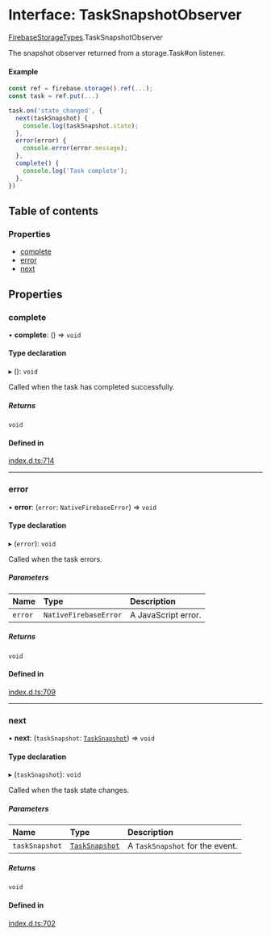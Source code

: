 # Interface: TaskSnapshotObserver

[FirebaseStorageTypes](/reference/storage/modules/FirebaseStorageTypes.md).TaskSnapshotObserver

The snapshot observer returned from a storage.Task#on listener.

#### Example

```js
const ref = firebase.storage().ref(...);
const task = ref.put(...)

task.on('state_changed', {
  next(taskSnapshot) {
    console.log(taskSnapshot.state);
  },
  error(error) {
    console.error(error.message);
  },
  complete() {
    console.log('Task complete');
  },
})
```

## Table of contents

### Properties

- [complete](/reference/storage/interfaces/FirebaseStorageTypes.TaskSnapshotObserver.md#complete)
- [error](/reference/storage/interfaces/FirebaseStorageTypes.TaskSnapshotObserver.md#error)
- [next](/reference/storage/interfaces/FirebaseStorageTypes.TaskSnapshotObserver.md#next)

## Properties

### complete

• **complete**: () => `void`

#### Type declaration

▸ (): `void`

Called when the task has completed successfully.

##### Returns

`void`

#### Defined in

[index.d.ts:714](https://github.com/invertase/react-native-firebase/blob/c9b695aa8/packages/storage/lib/index.d.ts#L714)

___

### error

• **error**: (`error`: `NativeFirebaseError`) => `void`

#### Type declaration

▸ (`error`): `void`

Called when the task errors.

##### Parameters

| Name | Type | Description |
| :------ | :------ | :------ |
| `error` | `NativeFirebaseError` | A JavaScript error. |

##### Returns

`void`

#### Defined in

[index.d.ts:709](https://github.com/invertase/react-native-firebase/blob/c9b695aa8/packages/storage/lib/index.d.ts#L709)

___

### next

• **next**: (`taskSnapshot`: [`TaskSnapshot`](/reference/storage/interfaces/FirebaseStorageTypes.TaskSnapshot.md)) => `void`

#### Type declaration

▸ (`taskSnapshot`): `void`

Called when the task state changes.

##### Parameters

| Name | Type | Description |
| :------ | :------ | :------ |
| `taskSnapshot` | [`TaskSnapshot`](/reference/storage/interfaces/FirebaseStorageTypes.TaskSnapshot.md) | A `TaskSnapshot` for the event. |

##### Returns

`void`

#### Defined in

[index.d.ts:702](https://github.com/invertase/react-native-firebase/blob/c9b695aa8/packages/storage/lib/index.d.ts#L702)
